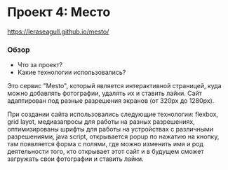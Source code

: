# Проект 4: Место
https://leraseagull.github.io/mesto/
### Обзор

* Что за проект?
* Какие технологии использовались?


Это сервис "Mesto", который является интерактивной страницей, куда можно добавлять фотографии, удалять их и ставить лайки.
Сайт адаптирован под разные разрешения экранов (от 320px до 1280px).

При создании сайта использовались следующие технологии:
flexbox, grid layot, медиазапросы для работы на разных разрешениях, оптимизированы шрифты для работы на устройствах с различными разрешениями, java script, открывается popup по нажатию на кнопку, там появляется форма с полями, где можно изменить имя и род деятельности того, кто открывает этот сайт и в будущем сможет загружать свои фотографии и ставить лайки.
